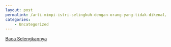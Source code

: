 ```yaml
---
layout: post
permalink: /arti-mimpi-istri-selingkuh-dengan-orang-yang-tidak-dikenal/
categories:
    - Uncategorized
---
```


[Baca Selengkapnya](/07)